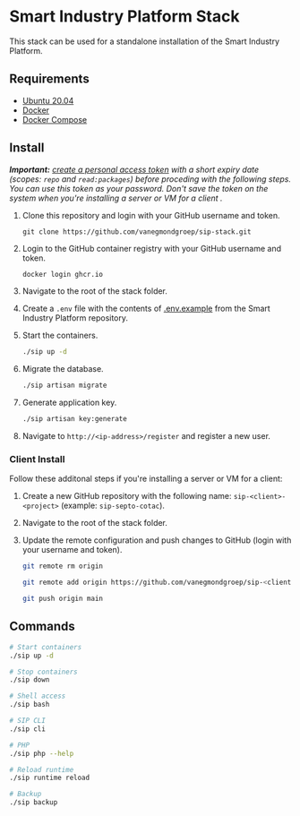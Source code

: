 # Smart Industry Platform Stack

This stack can be used for a standalone installation of the Smart Industry Platform.

## Requirements

* [Ubuntu 20.04](https://ubuntu.com/)
* [Docker](https://docs.docker.com/engine/install/ubuntu/)
* [Docker Compose](https://docs.docker.com/compose/install/)

## Install

_**Important:** [create a personal access token](https://github.com/settings/tokens) with a short expiry date (scopes: `repo` and `read:packages`) before proceding with the following steps. You can use this token as your password. Don't save the token on the system when you're installing a server or VM for a client ._

1. Clone this repository and login with your GitHub username and token.

   ```
   git clone https://github.com/vanegmondgroep/sip-stack.git
   ```

1. Login to the GitHub container registry with your GitHub username and token.
   
   ```bash
   docker login ghcr.io
   ```

1. Navigate to the root of the stack folder.

1. Create a `.env` file with the contents of [.env.example](https://github.com/vanegmondgroep/smart-industry-platform/blob/main/.env.example) from the Smart Industry Platform repository.

1. Start the containers.
   ```bash
   ./sip up -d
   ```

1. Migrate the database.
   ```bash
   ./sip artisan migrate
   ```

1. Generate application key.
   ```bash
   ./sip artisan key:generate
   ```

1. Navigate to `http://<ip-address>/register` and register a new user.

### Client Install

Follow these additonal steps if you're installing a server or VM for a client:

1. Create a new GitHub repository with the following name: `sip-<client>-<project>` (example: `sip-septo-cotac`).
1. Navigate to the root of the stack folder.
1. Update the remote configuration and push changes to GitHub (login with your username and token).

   ```bash
   git remote rm origin
   
   git remote add origin https://github.com/vanegmondgroep/sip-<client>-<project)>.git

   git push origin main
   ```

## Commands

```bash
# Start containers
./sip up -d

# Stop containers
./sip down

# Shell access
./sip bash

# SIP CLI
./sip cli

# PHP
./sip php --help

# Reload runtime
./sip runtime reload

# Backup
./sip backup
```
